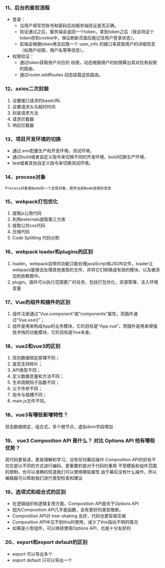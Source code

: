 ### 11、后台的鉴权流程 
- 登录：
  - 当用户填写完账号和密码后向服务端验证是否正确。
  - 验证通过之后，服务端会返回一个token，拿到token之后（我会将这个token存到cookie中，保证刷新页面后能记住用户登录状态）。 
  - 前端会根据token再去拉取一个 user_info 的接口来获取用户的详细信息（如用户权限，用户名等等信息）。
- 权限验证：
  - 通过token获取用户对应的 权限，动态根据用户的权限算出其对应有权限的路由，
  - 通过router.addRoutes 动态挂载这些路由。

### 12、axios二次封装 
1. 设置接口请求的baseURL
2. 设置请求头与超时时间
3. 封装请求方法   
4. 请求拦截器
5. 响应拦截器  

### 13、项目开发环境的切换 
  - 通过.env配置生产和开发环境，测试环境，
  - 通过build或者自定义指令来切换不同的开发环境，build切换生产环境，
  - test或者其他自定义指令来切换测试环境。

### 14、process对象
    Process对象是Node的一个全局对象，提供当前Node进程的信息  	

### 15、webpack打包优化
1. 提取js公用代码
2. 利用externals提取第三方库
3. 提取公共css代码
4. 压缩代码
5. Code Splitting 代码分割

### 16、webpack loader和plugins的区别 
1. loader。webpack自带的功能只能处理javaScript和JSON文件，loader让webpack能够去处理其他类型的文件，并将它们转换成有效的模块，以及被添加到依赖图中。
2. plugin。插件可以执行范围更广的任务，包括打包优化，资源管理，注入环境变量

### 17、Vue的组件和插件的区别 
1. 组件注册通过“Vue.component”或“components”属性，而插件通过“Vue.use()”；
2. 组件是用来构成App的业务模块，它的目标是“App.vue”，而插件是用来增强技术栈的功能模块，它的目标是Vue本身。

### 18、vue2和vue3的区别 
1. 双向数据绑定原理不同；
2. 是否支持碎片；
3. API类型不同；
4. 定义数据变量和方法不同；
5. 生命周期钩子函数不同；
6. 父子传参不同；
7. 指令与插槽不同；
8. main.js文件不同。

### 18、vue3有哪些新增特性？
双击数据绑定，组合式，多个根节点，虚拟dom字段增加

### 19、 vue3 Composition API 是什么？ 对比 Options API 他有哪些优势？
其代码更易读，更易理解和学习，没有任何幕后操作
Composition API的好处不仅仅是以不同的方式进行编码，更重要的是对于代码的重用
不受模板和组件范围的限制，也可以准确的知道我们可以使用哪些属性
由于幕后没有什么操作，所以编辑器可以帮助我们进行类型检查和建议

### 19、选项式和组合式的区别 
- 在逻辑组织和逻辑复用方面，Composition API是优于Options API
- 因为Composition API几乎是函数，会有更好的类型推断。
- Composition API对 tree-shaking 友好，代码也更容易压缩
- Composition API中见不到this的使用，减少了this指向不明的情况
- 如果是小型组件，可以继续使用Options API，也是十分友好的

### 20、export和export default的区别 
- export 可以导出多个 
- export default 只可以导出一个